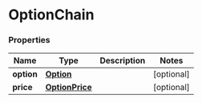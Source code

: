 # OptionChain

### Properties
Name | Type | Description | Notes
------------ | ------------- | ------------- | -------------
**option** | [**Option**](Option.md) |  | [optional] 
**price** | [**OptionPrice**](OptionPrice.md) |  | [optional] 




